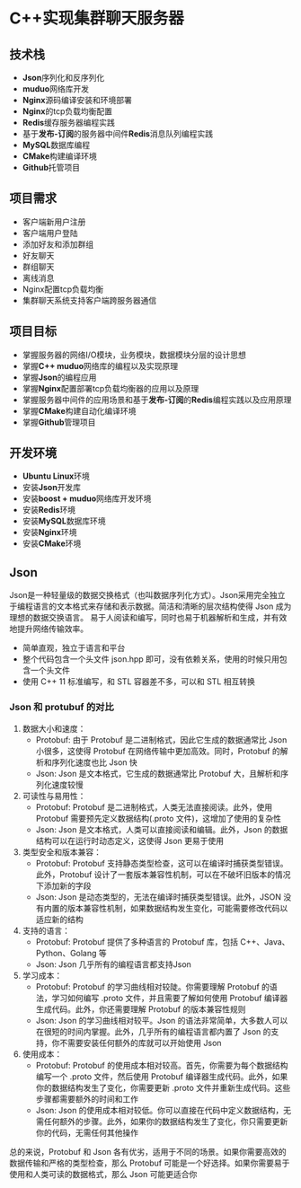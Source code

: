 # C++实现集群聊天服务器
## 技术栈
 - **Json**序列化和反序列化
 - **muduo**网络库开发
 - **Nginx**源码编译安装和环境部署
 - **Nginx**的tcp负载均衡配置
 - **Redis**缓存服务器编程实践
 - 基于**发布-订阅**的服务器中间件**Redis**消息队列编程实践
 - **MySQL**数据库编程
 - **CMake**构建编译环境
 - **Github**托管项目
## 项目需求
 - 客户端新用户注册
 - 客户端用户登陆
 - 添加好友和添加群组
 - 好友聊天
 - 群组聊天
 - 离线消息
 - Nginx配置tcp负载均衡
 - 集群聊天系统支持客户端跨服务器通信
## 项目目标
 - 掌握服务器的网络I/O模块，业务模块，数据模块分层的设计思想
 - 掌握**C++ muduo**网络库的编程以及实现原理
 - 掌握**Json**的编程应用
 - 掌握**Nginx**配置部署tcp负载均衡器的应用以及原理
 - 掌握服务器中间件的应用场景和基于**发布-订阅**的**Redis**编程实践以及应用原理
 - 掌握**CMake**构建自动化编译环境
 - 掌握**Github**管理项目
## 开发环境
 - **Ubuntu Linux**环境
 - 安装**Json**开发库
 - 安装**boost + muduo**网络库开发环境
 - 安装**Redis**环境
 - 安装**MySQL**数据库环境
 - 安装**Nginx**环境
 - 安装**CMake**环境
## Json
Json是一种轻量级的数据交换格式（也叫数据序列化方式）。Json采用完全独立于编程语言的文本格式来存储和表示数据。简洁和清晰的层次结构使得 Json 成为理想的数据交换语言。 易于人阅读和编写，同时也易于机器解析和生成，并有效地提升网络传输效率。
 - 简单直观，独立于语言和平台
 - 整个代码包含一个头文件 json.hpp 即可，没有依赖关系，使用的时候只用包含一个头文件
 - 使用 C++ 11 标准编写，和 STL 容器差不多，可以和 STL 相互转换
### Json 和 protubuf 的对比
1. 数据大小和速度：
	- Protobuf: 由于 Protobuf 是二进制格式，因此它生成的数据通常比 Json 小很多，这使得 Protobuf 在网络传输中更加高效。同时，Protobuf 的解析和序列化速度也比 Json 快
	- Json: Json 是文本格式，它生成的数据通常比 Protobuf 大，且解析和序列化速度较慢
2. 可读性与易用性：
	- Protobuf: Protobuf 是二进制格式，人类无法直接阅读。此外，使用 Protobuf 需要预先定义数据结构(.proto 文件)，这增加了使用的复杂性
	- Json: Json 是文本格式，人类可以直接阅读和编辑。此外，Json 的数据结构可以在运行时动态定义，这使得 Json 更易于使用
3. 类型安全和版本兼容：
	- Protobuf: Protobuf 支持静态类型检查，这可以在编译时捕获类型错误。此外，Protobuf 设计了一套版本兼容性机制，可以在不破坏旧版本的情况下添加新的字段
	- Json: Json 是动态类型的，无法在编译时捕获类型错误。此外，JSON 没有内置的版本兼容性机制，如果数据结构发生变化，可能需要修改代码以适应新的结构
4. 支持的语言：
	- Protobuf: Protobuf 提供了多种语言的 Protobuf 库，包括 C++、Java、Python、Golang 等
	- Json: Json 几乎所有的编程语言都支持Json
5. 学习成本：
	- Protobuf: Protobuf 的学习曲线相对较陡。你需要理解 Protobuf 的语法，学习如何编写 .proto 文件，并且需要了解如何使用 Protobuf 编译器生成代码。此外，你还需要理解 Protobuf 的版本兼容性规则
	- Json: Json 的学习曲线相对较平。Json 的语法非常简单，大多数人可以在很短的时间内掌握。此外，几乎所有的编程语言都内置了 Json 的支持，你不需要安装任何额外的库就可以开始使用 Json
6. 使用成本：
	- Protobuf: Protobuf 的使用成本相对较高。首先，你需要为每个数据结构编写一个 .proto 文件，然后使用 Protobuf 编译器生成代码。此外，如果你的数据结构发生了变化，你需要更新 .proto 文件并重新生成代码。这些步骤都需要额外的时间和工作
	- Json: Json 的使用成本相对较低。你可以直接在代码中定义数据结构，无需任何额外的步骤。此外，如果你的数据结构发生了变化，你只需要更新你的代码，无需任何其他操作

总的来说，Protobuf 和 Json 各有优劣，适用于不同的场景。如果你需要高效的数据传输和严格的类型检查，那么 Protobuf 可能是一个好选择。如果你需要易于使用和人类可读的数据格式，那么 Json 可能更适合你
